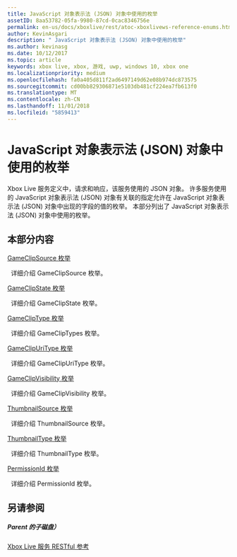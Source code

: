 ```yaml
---
title: JavaScript 对象表示法 (JSON) 对象中使用的枚举
assetID: 8aa53782-05fa-9980-87cd-0cac8346756e
permalink: en-us/docs/xboxlive/rest/atoc-xboxlivews-reference-enums.html
author: KevinAsgari
description: " JavaScript 对象表示法 (JSON) 对象中使用的枚举"
ms.author: kevinasg
ms.date: 10/12/2017
ms.topic: article
keywords: xbox live, xbox, 游戏, uwp, windows 10, xbox one
ms.localizationpriority: medium
ms.openlocfilehash: fa0a405d811f2ad6497149d62e08b974dc873575
ms.sourcegitcommit: cd00bb829306871e5103db481cf224ea7fb613f0
ms.translationtype: MT
ms.contentlocale: zh-CN
ms.lasthandoff: 11/01/2018
ms.locfileid: "5859413"
---
```

# <a name="enumerations-used-in-javascript-object-notation-json-objects"></a>JavaScript 对象表示法 (JSON) 对象中使用的枚举
 
Xbox Live 服务定义中，请求和响应，该服务使用的 JSON 对象。 许多服务使用的 JavaScript 对象表示法 (JSON) 对象有关联的指定允许在 JavaScript 对象表示法 (JSON) 对象中出现的字段的值的枚举。 本部分列出了 JavaScript 对象表示法 (JSON) 对象中使用的枚举。 
 
<a id="ID4EJB"></a>

 
## <a name="in-this-section"></a>本部分内容

[GameClipSource 枚举](gvr-enum-gameclipsource.md)

&nbsp;&nbsp;详细介绍 GameClipSource 枚举。 

[GameClipState 枚举](gvr-enum-gameclipstate.md)

&nbsp;&nbsp;详细介绍 GameClipState 枚举。 

[GameClipType 枚举](gvr-enum-gamecliptypes.md)

&nbsp;&nbsp;详细介绍 GameClipTypes 枚举。 

[GameClipUriType 枚举](gvr-enum-gameclipuritype.md)

&nbsp;&nbsp;详细介绍 GameClipUriType 枚举。 

[GameClipVisibility 枚举](gvr-enum-gameclipvisibility.md)

&nbsp;&nbsp;详细介绍 GameClipVisibility 枚举。 

[ThumbnailSource 枚举](gvr-enum-thumbnailsource.md)

&nbsp;&nbsp;详细介绍 ThumbnailSource 枚举。 

[ThumbnailType 枚举](gvr-enum-thumbnailtype.md)

&nbsp;&nbsp;详细介绍 ThumbnailType 枚举。 

[PermissionId 枚举](privacy-enum-permissionid.md)

&nbsp;&nbsp;详细介绍 PermissionId 枚举。 
 
<a id="ID4EGC"></a>

 
## <a name="see-also"></a>另请参阅
 
<a id="ID4EIC"></a>

 
##### <a name="parent"></a>Parent 的子磁盘） 

[Xbox Live 服务 RESTful 参考](../atoc-xboxlivews-reference.md)

   